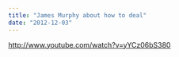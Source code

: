 ```yaml
---
title: "James Murphy about how to deal"
date: "2012-12-03"
---
```


http://www.youtube.com/watch?v=yYCz06bS380
